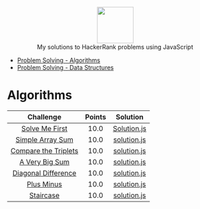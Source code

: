 <p align="center">
    <a href="https://www.hackerrank.com/itallo_sa_vieira">
        <img height=85 src="https://d3keuzeb2crhkn.cloudfront.net/hackerrank/assets/styleguide/logo_wordmark-f5c5eb61ab0a154c3ed9eda24d0b9e31.svg">
    </a>
    <br>My solutions to HackerRank problems using JavaScript
</p>



* [Problem Solving - Algorithms](#algorithms)
* [Problem Solving - Data Structures](#algorithms)



# Algorithms

|                                                                              Challenge                                                                               | Points |                                                                                    Solution                                                                                 |
|:--------------------------------------------------------------------------------------------------------------------------------------------------------------------:|:------:|:---------------------------------------------------------------------------------------------------------------------------------------------------------------------------:|
| [Solve Me First](https://github.com/itallosavieira/hacker-rank-challenges/blob/master/algorithms/00_solve-me-first/00_solve-me-first-problem.pdf)                    |   10.0   | [Solution.js](https://github.com/itallosavieira/hacker-rank-challenges/blob/master/algorithms/00_solve-me-first/00_solve-me-first.js)                                     |
| [Simple Array Sum](https://github.com/itallosavieira/hacker-rank-challenges/blob/master/algorithms/01_simple-array-sum/01_simple-array-sum-problem.pdf)              |   10.0   | [solution.js](https://github.com/itallosavieira/hacker-rank-challenges/blob/master/algorithms/01_simple-array-sum/01_simple-array-sum.js)                                 |
| [Compare the Triplets](https://github.com/itallosavieira/hacker-rank-challenges/blob/master/algorithms/02_compare-the-triplets/02_compare-the-triplets-problem.pdf)  |   10.0   | [solution.js](https://github.com/itallosavieira/hacker-rank-challenges/blob/master/algorithms/02_compare-the-triplets/02_compare-the-triplets-problem.js)                 |
| [A Very Big Sum](https://github.com/itallosavieira/hacker-rank-challenges/blob/master/algorithms/03_a-very-big-sum/03_a-very-big-sum-problem.pdf)                    |   10.0   | [solution.js](https://github.com/itallosavieira/hacker-rank-challenges/blob/master/algorithms/03_a-very-big-sum/03_a-very-big-sum.js)                                     |
| [Diagonal Difference](https://github.com/itallosavieira/hacker-rank-challenges/blob/master/algorithms/04_diagonal-difference/04_diagonal-difference-problem.pdf)     |   10.0   | [solution.js](https://github.com/itallosavieira/hacker-rank-challenges/blob/master/algorithms/04_diagonal-difference/04_diagonal-difference.js)                           |
| [Plus Minus](https://github.com/itallosavieira/hacker-rank-challenges/blob/master/algorithms/05_plus-minus/05_plus-minus-problem.pdf)                                |   10.0   | [solution.js](https://github.com/itallosavieira/hacker-rank-challenges/blob/master/algorithms/05_plus-minus/05_plus-minus.js)                                             |
| [Staircase](https://github.com/itallosavieira/hacker-rank-challenges/blob/master/algorithms/06_staircase/06_staircase-problem.pdf)                                   |   10.0   | [solution.js](https://github.com/itallosavieira/hacker-rank-challenges/blob/master/algorithms/06_staircase/06_staircase.js)                                               |